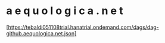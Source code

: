 a e q u o l o g i c a . n e t
=============================

[https://tebaldi051108trial.hanatrial.ondemand.com/dags/dag-github.aequologica.net.json]
